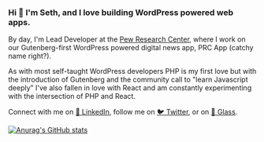 ### Hi 👋 I'm Seth, and I love building WordPress powered web apps.

By day, I'm Lead Developer at the [Pew Research Center](https://www.pewresearch.org), where I work on our Gutenberg-first WordPress powered digital news app, PRC App (catchy name right?).

As with most self-taught WordPress developers PHP is my first love but with the introduction of Gutenberg and the community call to "learn Javascript deeply" I've also fallen in love with React and am constantly experimenting with the intersection of PHP and React.

Connect with me on [💼 LinkedIn](https://www.linkedin.com/in/sethrubenstein/), follow me on [🐦 Twitter](https://www.twitter.com/sethrubenstein), or on [📸 Glass](https://glass.photo/sethrubenstein).

[![Anurag's GitHub stats](https://github-readme-stats.vercel.app/api?username=sethrubenstein)](https://github.com/anuraghazra/github-readme-stats)
